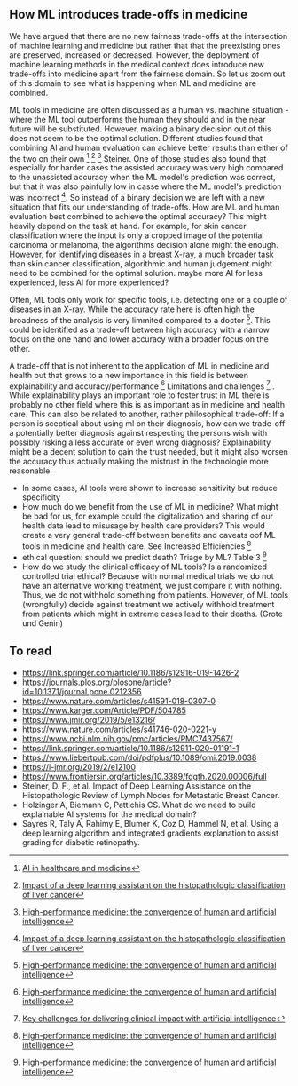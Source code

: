 ## How ML introduces trade-offs in medicine

We have argued that there are no new fairness trade-offs at the intersection of machine learning and medicine but rather that that the preexisting ones are preserved, increased or decreased. However, the deployment of machine learning methods in the medical context does introduce new trade-offs into medicine apart from the fairness domain. So let us zoom out of this domain to see what is happening when ML and medicine are combined. 

ML tools in medicine are often discussed as a human vs. machine situation - where the ML tool outperforms the human they should and in the near future will be substituted. However, making a binary decision out of this does not seem to be the optimal solution. Different studies found that combining AI and human evaluation can achieve better results than either of the two on their own [^1] [^2] [^3] Steiner. One of those studies also found that especially for harder cases the assisted accuracy was very high compared to the unassisted accuracy when the ML model's prediction was correct, but that it was also painfully low in casse where the ML model's prediction was incorrect [^2]. So instead of a binary decision we are left with a new situation that fits our understanding of trade-offs. How are ML and human evaluation best combined to achieve the optimal accuracy? This might heavily depend on the task at hand. For example, for skin cancer classification where the input is only a cropped image of the potential carcinoma or melanoma, the algorithms decision alone might the enough. However, for identifying diseases in a breast X-ray, a much broader task than skin cancer classification, algorithmic and human judgement might need to be combined for the optimal solution.
 maybe more AI for less experienced, less AI for more experienced? 


Often, ML tools only work for specific tools, i.e. detecting one or a couple of diseases in an X-ray. While the accuracy rate here is often high the broadness of the analysis is very limmited compared to a doctor [^3]. This could be identified as a trade-off between high accuracy with a narrow focus on the one hand and lower accuracy with a broader focus on the other.


A trade-off that is not inherent to the application of ML in medicine and health but that grows to a new importance in this field is between explainability and accuracy/performance [^3] Limitations and challenges [^4] . While explainability plays an important role to foster trust in ML there is probably no other field where this is as important as in medicine and health care. This can also be related to another, rather philosophical trade-off: If a person is sceptical about using ml on their diagnosis, how can we trade-off a potentially better diagnosis against respecting the persons wish with possibly risking a less accurate or even wrong diagnosis? Explainability might be a decent solution to gain the trust needed, but it might also worsen the accuracy thus actually making the mistrust in the technologie more reasonable.


 - In some cases, AI tools were shown to increase sensitivity but reduce specificity 
 - How much do we benefit from the use of ML in medicine? What might be bad for us, for example could the digitalization and sharing of our health data lead to misusage by health care providers? This would create a very general trade-off between benefits and caveats oof ML tools in medicine and health care. See Increased Efficiencies [^3]
 - ethical question: should we predict death? Triage by ML? Table 3 [^3]
 - How do we study the clinical efficacy of ML tools? Is a randomized controlled trial ethical? Because with normal medical trials we do not have an alternative working treatment, we just compare it with nothing. Thus, we do not withhold something from patients. However, of ML tools (wrongfully) decide against treatment we actively withhold treatment from patients which might in extreme cases lead to their deaths. (Grote und Genin)




[^1]: [AI in healthcare and medicine](https://www.nature.com/articles/s41591-021-01614-0#Sec9)

[^2]: [Impact of a deep learning assistant on the histopathologic classification of liver cancer](https://www.ncbi.nlm.nih.gov/pmc/articles/PMC7044422/)

[^3]: [High-performance medicine: the convergence of human and artificial intelligence](https://www.nature.com/articles/s41591-018-0300-7)

[^4]: [Key challenges for delivering clinical impact with artificial intelligence](https://link.springer.com/article/10.1186/s12916-019-1426-2)


## To read

 - https://link.springer.com/article/10.1186/s12916-019-1426-2
 - https://journals.plos.org/plosone/article?id=10.1371/journal.pone.0212356
 - https://www.nature.com/articles/s41591-018-0307-0
 - https://www.karger.com/Article/PDF/504785
 - https://www.jmir.org/2019/5/e13216/
 - https://www.nature.com/articles/s41746-020-0221-y
 - https://www.ncbi.nlm.nih.gov/pmc/articles/PMC7437567/
 - https://link.springer.com/article/10.1186/s12911-020-01191-1
 - https://www.liebertpub.com/doi/pdfplus/10.1089/omi.2019.0038
 - https://i-jmr.org/2019/2/e12100
 - https://www.frontiersin.org/articles/10.3389/fdgth.2020.00006/full
 - Steiner, D. F., et al. Impact of Deep Learning Assistance on the Histopathologic Review of Lymph Nodes for Metastatic Breast Cancer.
 - Holzinger A, Biemann C, Pattichis CS. What do we need to build explainable AI systems for the medical domain? 
 - Sayres R, Taly A, Rahimy E, Blumer K, Coz D, Hammel N, et al. Using a deep learning algorithm and integrated gradients explanation to assist grading for diabetic retinopathy.
 
 